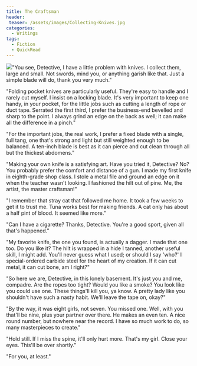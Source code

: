 ```yaml
---
title: The Craftsman
header:
 teaser: /assets/images/Collecting-Knives.jpg
categories:
  - Writings
tags:
  - Fiction
  - QuickRead
---
```

<img src="https://douglangille.github.io/assets/images/Collecting-Knives.jpg">"You see, Detective, I have a little problem with knives. I collect them, large and small. Not swords, mind you, or anything garish like that. Just a simple blade will do, thank you very much."

"Folding pocket knives are particularly useful. They're easy to handle and I rarely cut myself. I insist on a locking blade. It's very important to keep one handy, in your pocket, for the little jobs such as cutting a length of rope or duct tape. Serrated the first third, I prefer the business-end bevelled and sharp to the point. I always grind an edge on the back as well; it can make all the difference in a pinch."

"For the important jobs, the real work, I prefer a fixed blade with a single, full tang, one that's strong and light but still weighted enough to be balanced. A ten-inch blade is best as it can pierce and cut clean through all but the thickest abdomens."

"Making your own knife is a satisfying art. Have you tried it, Detective? No? You probably prefer the comfort and distance of a gun. I made my first knife in eighth-grade shop class. I stole a metal file and ground an edge on it when the teacher wasn't looking. I fashioned the hilt out of pine. Me, the artist, the master craftsman!"

"I remember that stray cat that followed me home. It took a few weeks to get it to trust me. Tuna works best for making friends. A cat only has about a half pint of blood. It seemed like more."

"Can I have a cigarette? Thanks, Detective. You're a good sport, given all that's happened."

"My favorite knife, the one you found, is actually a dagger. I made that one too. Do you like it? The hilt is wrapped in a hide I tanned, another useful skill, I might add. You'll never guess what I used; or should I say 'who?' I special-ordered carbide steel for the heart of my creation. If it can cut metal, it can cut bone, am I right?"

"So here we are, Detective, in this lonely basement. It's just you and me, compadre. Are the ropes too tight? Would you like a smoke? You look like you could use one. These things'll kill you, ya know. A pretty lady like you shouldn't have such a nasty habit. We'll leave the tape on, okay?"

"By the way, it was eight girls, not seven. You missed one. Well, with you that'll be nine, plus your partner over there. He makes an even ten. A nice round number, but nowhere near the record. I have so much work to do, so many masterpieces to create."

"Hold still. If I miss the spine, it'll only hurt more. That's my girl. Close your eyes. This'll be over shortly."

"For you, at least."